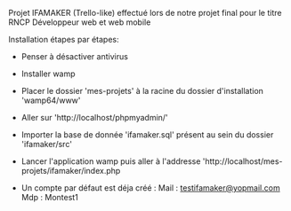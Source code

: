 Projet IFAMAKER (Trello-like) effectué lors de notre projet final pour le titre RNCP Développeur web et web mobile

Installation étapes par étapes:

- Penser à désactiver antivirus

- Installer wamp

- Placer le dossier 'mes-projets' à la racine du dossier d'installation 'wamp64/www'

- Aller sur 'http://localhost/phpmyadmin/'

- Importer la base de donnée 'ifamaker.sql' présent au sein du dossier 'ifamaker/src' 

- Lancer l'application wamp puis aller à l'addresse 'http://localhost/mes-projets/ifamaker/index.php

- Un compte par défaut est déja créé :
	Mail : testifamaker@yopmail.com
	Mdp : Montest1

